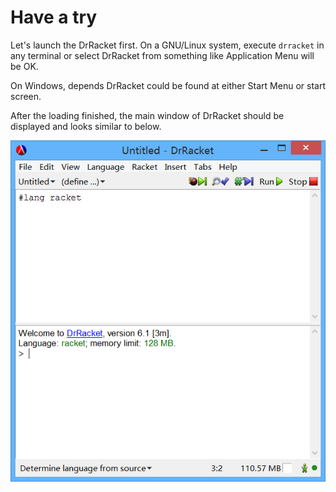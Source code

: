 Have a try
==========

Let's launch the DrRacket first. On a GNU/Linux system, execute `drracket`
in any terminal or select DrRacket from something like Application Menu
will be OK.

On Windows, depends DrRacket could be found at either Start Menu or
start screen.

After the loading finished, 
the main window of DrRacket should be displayed and looks similar to below.

![DrRacket](img/drracket.png)


